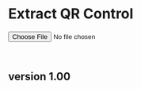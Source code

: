 <script src="../../jquery.min.js"></script>
<script src="../../qrcodeborder.js"></script>
<style>
        #qrcode{
            width: 100%;
        }
        div{
            width: 100%;
            display: inline-block;
        }
</style>

# Extract QR Control


<input type="file" id="inputfile"><br>
   
<pre id="output"></pre> 
      
<div id="qrcode"></div>
	  
## version 1.00

<script>
       
var once = true;
var qrcode;
var cmd = "\"Firmware\"";

function makeQR() 
{	
  if(once === true)
  {
    qrcode = new QRCode(document.getElementById("qrcode"), 
    {
      text : "!oMBURN=\"\"",
      width : 360,
      height : 360,
      correctLevel : QRCode.CorrectLevel.M
    });
    once = false;
  }
}


	document.getElementById('inputfile').onchange = function() 
	{
		if (!this.files.length) 
			return;
		findGPMF(this.files[0]);
	};
	
	function decimalToHexString(number)
	{
	  if (number < 0)
	  {
		number = 0xFFFFFFFF + number + 1;
	  }

	  return number.toString(16).toUpperCase();
	}
	
	function findGPMF(file)
	{		
		var CHUNK_SIZE = 0x100000; // more than moov should have
		var offset = 0;	
		var parsertype = 0; // mp4		
		
		var fr=new FileReader(); 
		
		fr.onload=function()
		{
			var view = new Uint8Array(fr.result);
			for (var i = 0; i < view.length-12; ) 
			{
				var qtsize;
				var	fourcc;
				var gptype;
				
				
				if(parsertype == 1) // GMPF is KLV, not LKV
				{
					fourcc =  view[i]<<24; i++;
					fourcc += view[i]<<16; i++;
					fourcc += view[i]<<8; i++;
					fourcc += view[i]; i++;
					
					gptype = view[i]; i++;
					var samplesize = view[i]; i++;
					var samples = view[i]<<8; i++;
					samples += view[i]; i++;
					qtsize = ((samplesize * samples) + 3) & 0xfffffc;
					
					if(gptype != 0)
					{
						if (fourcc === 0x464D5752) //FMWR
						{
							document.getElementById('output').textContent="FMWR";				
							makeQR();
							fds;
						}
					}						
				}
				else
				{
					qtsize =  view[i]<<24; i++;
					qtsize += view[i]<<16; i++;
					qtsize += view[i]<<8; i++;
					qtsize += view[i]; i++;
						
					fourcc =  view[i]<<24; i++;
					fourcc += view[i]<<16; i++;
					fourcc += view[i]<<8; i++;
					fourcc += view[i]; i++;
						
					
					//document.getElementById('atomsize').textContent=qtsize.toString();
					//document.getElementById('atomtype').textContent=decimalToHexString(fourcc);
				
					if(qtsize >= 8)
					{
						if (fourcc === 0x66747970) //ftyp
						{
							qtsize -= 8;
							i += qtsize;
							//document.getElementById('output').textContent="ftyp";
						}
						else if (fourcc === 0x6d646174) //mdat
						{
							qtsize -= 8;
							i += qtsize;
							//document.getElementById('output').textContent="mdat";
							if(i > view.length)
							{
								offset += i;
								seek();
								return;
							}
						}
						else if (fourcc === 0x6d6f6f76) //moov - scan into moov
						{				
							//document.getElementById('output').textContent="moov";
						}
						else if (fourcc === 0x75647461) //udta - scan into udta
						{				
							//document.getElementById('output').textContent="udta";
						}					
						else if (fourcc === 0x47504D46) //GPMF
						{				
							//document.getElementById('output').textContent="GPMF";
							parsertype = 1;
						}
						else
						{
							qtsize -= 8;
							i += qtsize;
						}
					}
				}
			}
			offset += i;
			seek();
		};
		
		seek();
			
		function seek() 
		{
			if (offset >= file.size)
			{
				document.getElementById('output').textContent="done";
				return;
			}
			
			var slice = file.slice(offset, offset + CHUNK_SIZE);
			fr.readAsArrayBuffer(slice);
		}
	}
</script>

